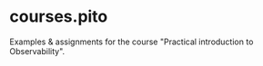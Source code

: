 # courses.pito
Examples &amp; assignments for the course "Practical introduction to Observability".
